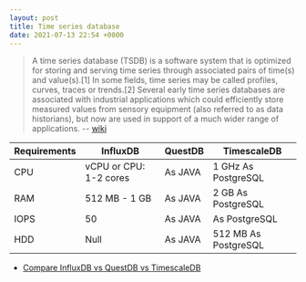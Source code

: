 ```yaml
---
layout: post
title: Time series database
date: 2021-07-13 22:54 +0000
---
```


> A time series database (TSDB) is a software system that is optimized for storing and serving time series through associated pairs of time(s) and value(s).[1] In some fields, time series may be called profiles, curves, traces or trends.[2] Several early time series databases are associated with industrial applications which could efficiently store measured values from sensory equipment (also referred to as data historians), but now are used in support of a much wider range of applications. -- [wiki](https://en.wikipedia.org/wiki/Time_series_database)




Requirements | InfluxDB  |	QuestDB  |	TimescaleDB
------------ | ------------ | ------------- | -------------
CPU | vCPU or CPU: 1-2 cores | As JAVA | 1 GHz As PostgreSQL
RAM | 512 MB - 1 GB | As JAVA | 2 GB As PostgreSQL
IOPS | 50 | As JAVA | As PostgreSQL
HDD | Null | As JAVA | 512 MB As PostgreSQL



- [Compare InfluxDB vs QuestDB vs TimescaleDB](https://db-engines.com/en/system/InfluxDB%3BQuestDB%3BTimescaleDB)
